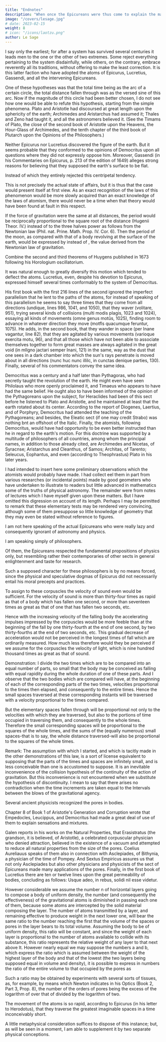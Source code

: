 ```yaml
---
title: "Endnotes"
description: "When once the Epicureans were thus come to explain the matter so neatly, the most thoughtful and curious among them would certainly have followed out the consequences"
image: "/covers/lesage.jpg"
# date: 2023-02-15
weight: 8
# icon: "/icons/laotzu.png"
author: Le Sage
---
```



<!-- Translated by C. G. Abbot from Nouveaux Memoires de L' Academie Royale des Sciences et Belles-Lettres. Annee, MDCLXXXII. A Berlin, MDCLXXXIV, pp. 404-427.   -->

 I say only the earliest; for after a system has survived several centuries it leads men to the one or the other of two extremes. Some reject everything pertaining to the system disdainfully, while others, on the contrary, embrace reverently all its traditions, without offering to make the least correction. It is this latter faction who have adopted the atoms of Epicurus, Lucretius, Gassendi, and all the intervening Epicureans.

One of these hypotheses was that the total time being as the arc of a certain circle, the total distance fallen through was as the versed sine of this arc. Now if the magnitude of this circle had been better chosen, I do not see how one would be able to refute this hypothesis, starting from the simple phenomena.
 Plato and Aristotle had discoursed at great length upon the sphericity of the earth; Archimedes and Aristarchus had assumed it; Thales and Zeno had taught it, and all the astronomers believed it. (See the Timams of Plato, the close of the second book of Aristotle upon the Heavens, the Hour-Glass of Archimedes, and the tenth chapter of the third book of Plutarch upon the Opinions of the Philosophers.)

Neither Epicurus nor Lucretius discovered the figure of the earth. But it seems probable that they conformed to the opinions of Democritus upon all questions where they did not expressly oppose him. Moreover, Gassendi (in his Commentaries on Epicurus, p. 213 of the edition of 1649) alleges strong reasons for believing that they supposed the earth's surface to be flat.

Instead of which they entirely rejected this centripetal tendency.

This is not precisely the actual state of affairs, but it is thus that the case would present itself at first view. As an exact recognition of the laws of this phenomenon would be more slowly acquired than an exact knowledge of the laws of atomism, there would never be a time when that theory would have been found at fault in this respect.

If the force of gravitation were the same at all distances, the period would be reciprocally proportional to the square root of the distance (Hugenii Theor. IV.) instead of to the three halves power as follows from the Newtonian law (Phil. nat. Prine. Math. Prop. IV. Cor. 6). Then the period of the moon, as compared with that of a body revolving at the surface of the earth, would be expressed by instead of , the value derived from the Newtonian law of gravitation.

Combine the second and third theorems of Huygens published in 1673 following his Horologium oscillatorium.

It was natural enough to greatly diversify this motion which tended to deflect the atoms.
Lucretius, even, despite his devotion to Epicurus, expressed himself several times conformably to the system of Democritus. 

His first book with the first 216 lines of the second ignored the imperfect parallelism that he lent to the paths of the atoms, for instead of speaking of this parallelism he seems to say three times that they come from all directions (undique, lines 986, 1041, and 1050), that they waver (volitare, 951), trying several kinds of collisions (multi modis plagis, 1023 and 1024), essaying all kinds of movements (omne genus motûs, 1025), finding room to advance in whatever direction they move (motfls quacumque feruntur, 1075). He adds, in the second book, that they wander in space (per Inane vagantur, line 82), that they are agitated by various movements (varioque exercita motu, 96), and that all those which have not been able to associate themselves together to form great masses are always agitated in the great void (in mllgno jactari semper Inani, 121) in the same, way as the dust that one sees in a dark chamber into which the sun's rays penetrate is moved about in all directions (nunc huc nunc illilc, in cunctas denique parties, 130). Finally, several of his commentators convey the same idea.

Democritus was a century and a half later than Pythagoras, who had secretly taught the revolution of the earth. He might even have seen Philolaus who more openly proclaimed it, and Timaeus who appears to have had the same belief. He ought also to have been informed of the opinion of the Pythagoreans upon the subject, for Heraclides had been of this sect before he listened to Plato and Aristotle, and he maintained at least that the earth rotated about its center. According to the report of Diogenes, Laertius, and of Porphyry, Democritus had attended the teaching of the Pythagoreans; and besides, the Eleatic sect (if one may credit Strabo) was nothing bnt an offshoot of the Italic. Finally, the atomists, following Democritus, would have had opportunity to be even better instructed than he in regard to the earth's motion. For this doctrine was supported by a multitude of philosophers of all countries, among whom the principal names, in addition to those already cited, are Archimedes and Nicetas, of Syracnse; Aristarchus and Cleanthus, of Samos; Architas, of Tarento; Seleucus, Eophantus, and even (according to Theophrastus) Plato in his later years.

I had intended to insert here some preliminary observations which the atomists would probably have made. I had collect eel them in part from various researches (or incidental points) made by good geometers who have undertaken to illustrate to readers but little advanced in mathematics some of the truths of physical astronomy. The remainder were from notes of lectures which I have myself given upon these matters. But I have omitted this digression on account of its length. Perhaps I may be permitted to remark that these elementary tests may be rendered very convincing, although some of them presuppose so little knowledge of geometry that they may even be stated without reference to figures.

I am not here speaking of the actual Epicureans who were really lazy and consequently ignorant of astronomy and physics.

I am speaking simply of philosophers.

Of them, the Epicureans respected the fundamental propositions of physics only, but resembling rather their contemporaries of other sects in general enlightenment and taste for research. 

Such a supposed character for these philosophers is by no means forced, since the physical and speculative dogmas of Epicurus did not necessarily entail his moral precepts and practices.

To assign to these corpuscles the velocity of sound even would be sufficient. For the velocity of sound is more than thirty-four times as rapid as that of a body which has fallen one second, or more than seventeen times as great as that of one that has fallen two seconds, etc. 

Hence with the increasing velocity of the falling body the accelerating impulses impressed by the corpuscles would be more feeble than at the beginning of the fall by one thirty-fourth at the end of one second, by two thirty-fourths at the end of two seconds, etc. This gradual decrease of acceleration would not be perceived in the longest times of fall which are ordinarily measured. How much less therefore would they be perceived if we assume for the corpuscles the velocity of light, which is nine hundred thousand times as great as that of sound.

 Demonstration: I divide the two times which are to be compared into an equal number of parts, so small that the body may be conceived as falling with equal rapidity during the whole duration of one of these parts. And I observe that the two bodies which are compared will have, at the beginning of each of the corresponding parts of the two times, velocities proportional to the times then elapsed, and consequently to the entire times. Hence the small spaces traversed at these corresponding instants will be traversed with a velocity proportional to the times compared.

But the elementary spaces fallen through will be proportional not only to the velocities with which they are traversed, but also to the portions of time occupied in traversing them, and consequently to the whole times. Therefore the small corresponding spaces will be proportional to the squares of the whole times, and the sums of the (equally numerous) small spaces-that is to say, the whole distance traversed-will also be proportional to the squares of the whole times.

Remark: The assumption with which I started, and which is tacitly made in the other demonstrations of this law, is a sort of license equivalent to supposing that the parts of the times and spaces are infinitely small, and is less conceivable than one is accustomed to suppose. It is an inevitable inconvenience of the collision hypothesis of the continuity of the action of gravitation. But this inconvenience is not encountered when we substitute the hypothesis of discontinuity. I mean to say that there arises no contradiction when the time increments are taken equal to the Intervals between the blows of the gravitational agency.

Several ancient physicists recognized the pores in bodies. 

Chapter 8 of Book 1 of Aristotle's Generation and Corruption wrote that Empedocles, Leucippus, and Democritus had made a great deal of use of them to explain sensations and mixtures. 

Galen reports in his works on the Natural Properties, that Erasistratus (the grandson, it is believed, of Aristotle), a celebrated corpuscular physician who denied attraction, believed in the existence of a vacuum and attempted to reduce all natural properties from the size of the pores. Coelius Aureliauus speaks of them also in connection with Asclepiades, of Bithynia, a physician of the time of Pompey. And Sextus Empiricus assures us that not only Asclepiades but also other physicians and physicists of the sect of Epicureans made many applications of the pores. Finally, in the first book of Lucretius there are ten or twelve lines upon the great permeability of bodies, concluding as follows: Usque adeo, in rebus, solidi nil esse videtur.

 However considerable we assume the number n of horizontal layers going to compose a body of uniform density, the number (and consequently the effectiveness) of the gravitational atoms is diminished in passing each one of them, because some atoms are intercepted by the solid material composing the layer. The number of atoms transmitted by a layer, and remaining effective to produce weight in the next lower one, will bear the same ratio to the number reaching the first that the volume of the spaces or pores in the layer bears to its total volume. Assuming the body to be of uniform density, this ratio will be constant, and since the weight of each layer is proportional to the number of atoms available to collide with its substance, this ratio represents the relative weight of any layer to that next above It. However nearly equal we may suppose the numbers a and b, which express the ratio which is assumed between the weight of the highest layer of the body and that of the lowest (the two layers being supposed equal in volume and density), it is possible to express in numbers the ratio of the entire volume to that occupied by the pores as 


Such a ratio may be obtained by experiments with several sorts of tissues, as, for example, by means which Newton indicates in his Optics (Book 2, Part 3, Prop. 8), the number of the orders of pores being the excess of the logarithm of  over that of divided by the logarithm of two.

The movement of the atoms is so rapid, according to Epicurus (in his letter to Herodotus), that they traverse the greatest imaginable spaces in a time inconceivably short.

A little metaphysical consideration suffices to dispose of this instance; but, as will be seen in a moment, I am able to supplement it by two separate physical conceptions.

